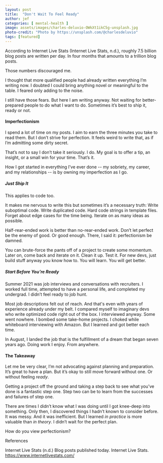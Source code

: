 ```yaml
---
layout: post
title:  "Don't Wait To Feel Ready"
author: jef
categories: [ mental-health ]
image: assets/images/charles-deluvio-OWkXt1ikC5g-unsplash.jpg
photo-credit: "Photo by https://unsplash.com/@charlesdeluvio"
tags: [featured]
---
```


According to Internet Live Stats (Internet Live Stats, n.d.), roughly 7.5 billion blog posts are written per day. In four months that amounts to a trillion blog posts. 

Those numbers discouraged me. 

I thought that more qualified people had already written everything I’m writing now. I doubted I could bring anything novel or meaningful to the table. I feared only adding to the noise. 

I still have those fears. But here I am writing anyway. Not waiting for better-prepared people to do what I want to do. Sometimes it’s best to ship it, ready or not. 

#### Imperfectionism

I spend a lot of time on my posts. I aim to earn the three minutes you take to read them. But I don’t strive for perfection. It feels weird to write that, as if I’m admitting some dirty secret.

That’s not to say I don’t take it seriously. I do. My goal is to offer a tip, an insight, or a small win for your time. That’s it. 

How I got started in everything I’ve ever done -- my sobriety, my career, and my relationships -- is by owning my imperfection as I go. 

##### Just Ship It

This applies to code too. 

It makes me nervous to write this but sometimes it’s a necessary truth: Write suboptimal code. Write duplicated code. Hard code strings in template files. Forget about edge cases for the time being. Iterate on as many ideas as possible. 

Half-rear-ended work is better than no-rear-ended work. Don’t let perfect be the enemy of good. Or good enough. There, I said it: perfectionism be damned.

You can brute-force the pants off of a project to create some momentum. Later on, come back and iterate on it. Clean it up. Test it. For new devs, just build stuff anyway you know how to. You will learn. You will get better. 

##### Start Before You’re Ready

Summer 2021 was job interviews and conversations with recruiters. I worked full time, attempted to have a personal life, and completed my undergrad. I didn’t feel ready to job hunt.

Most job descriptions felt out of reach. And that's even with years of experience already under my belt. I compared myself to imaginary devs who write optimized code right out of the box. I interviewed anyway. Some went nowhere. I bombed some take-home projects. I choked while whiteboard interviewing with Amazon. But I learned and got better each time. 

In August, I landed the job that is the fulfillment of a dream that began seven years ago. Doing work I enjoy. From anywhere.

#### The Takeaway

Let me be very clear, I’m not advocating against planning and preparation. It’s great to have a plan. But it’s okay to still move forward without one. Or without feeling _ready_.

Getting a project off the ground and taking a step back to see what you’ve done is a fantastic step one. Step two can be to learn from the successes and failures of step one.

There are times I didn’t know what I was doing until I got knee-deep into something. Only then, I discovered things I hadn’t known to consider before. It was messy. And it was inefficient. But I learned _in practice_ is more valuable than _in theory_. I didn’t wait for the perfect plan.

How do you view perfectionism?

References

Internet Live Stats (n.d.) Blog posts published today. Internet Live Stats. https://www.internetlivestats.com/